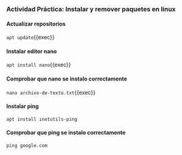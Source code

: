 ### Actividad Práctica: Instalar y remover paquetes en linux

#### Actualizar repositorios

`apt update`{{exec}}

#### Instalar editor nano
`apt install nano`{{exec}}

#### Comprobar que nano se instalo correctamente
`nano archivo-de-texto.txt`{{exec}}

#### Instalar ping
`apt install inetutils-ping`

#### Comprobar que ping se instalo correctamente
`ping google.com`

